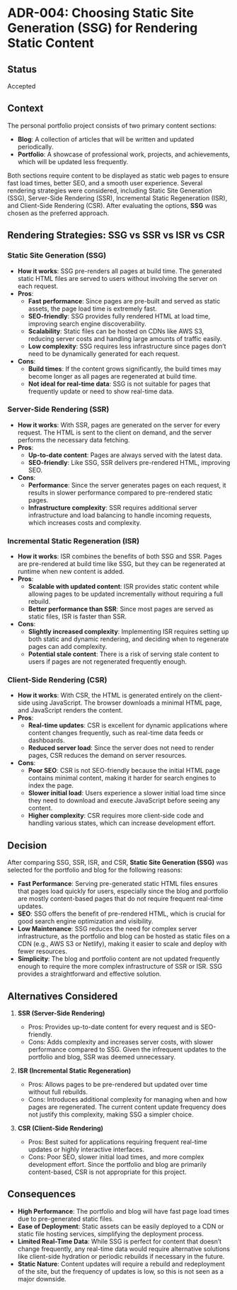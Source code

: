 # ADR-004: Choosing Static Site Generation (SSG) for Rendering Static Content

## Status
Accepted

## Context
The personal portfolio project consists of two primary content sections:
- **Blog**: A collection of articles that will be written and updated periodically.
- **Portfolio**: A showcase of professional work, projects, and achievements, which will be updated less frequently.

Both sections require content to be displayed as static web pages to ensure fast load times, better SEO, and a smooth user experience. Several rendering strategies were considered, including Static Site Generation (SSG), Server-Side Rendering (SSR), Incremental Static Regeneration (ISR), and Client-Side Rendering (CSR). After evaluating the options, **SSG** was chosen as the preferred approach.

## Rendering Strategies: SSG vs SSR vs ISR vs CSR

### Static Site Generation (SSG)
- **How it works**: SSG pre-renders all pages at build time. The generated static HTML files are served to users without involving the server on each request.
- **Pros**:
  - **Fast performance**: Since pages are pre-built and served as static assets, the page load time is extremely fast.
  - **SEO-friendly**: SSG provides fully rendered HTML at load time, improving search engine discoverability.
  - **Scalability**: Static files can be hosted on CDNs like AWS S3, reducing server costs and handling large amounts of traffic easily.
  - **Low complexity**: SSG requires less infrastructure since pages don’t need to be dynamically generated for each request.
- **Cons**:
  - **Build times**: If the content grows significantly, the build times may become longer as all pages are regenerated at build time.
  - **Not ideal for real-time data**: SSG is not suitable for pages that frequently update or need to show real-time data.

### Server-Side Rendering (SSR)
- **How it works**: With SSR, pages are generated on the server for every request. The HTML is sent to the client on demand, and the server performs the necessary data fetching.
- **Pros**:
  - **Up-to-date content**: Pages are always served with the latest data.
  - **SEO-friendly**: Like SSG, SSR delivers pre-rendered HTML, improving SEO.
- **Cons**:
  - **Performance**: Since the server generates pages on each request, it results in slower performance compared to pre-rendered static pages.
  - **Infrastructure complexity**: SSR requires additional server infrastructure and load balancing to handle incoming requests, which increases costs and complexity.

### Incremental Static Regeneration (ISR)
- **How it works**: ISR combines the benefits of both SSG and SSR. Pages are pre-rendered at build time like SSG, but they can be regenerated at runtime when new content is added.
- **Pros**:
  - **Scalable with updated content**: ISR provides static content while allowing pages to be updated incrementally without requiring a full rebuild.
  - **Better performance than SSR**: Since most pages are served as static files, ISR is faster than SSR.
- **Cons**:
  - **Slightly increased complexity**: Implementing ISR requires setting up both static and dynamic rendering, and deciding when to regenerate pages can add complexity.
  - **Potential stale content**: There is a risk of serving stale content to users if pages are not regenerated frequently enough.

### Client-Side Rendering (CSR)
- **How it works**: With CSR, the HTML is generated entirely on the client-side using JavaScript. The browser downloads a minimal HTML page, and JavaScript renders the content.
- **Pros**:
  - **Real-time updates**: CSR is excellent for dynamic applications where content changes frequently, such as real-time data feeds or dashboards.
  - **Reduced server load**: Since the server does not need to render pages, CSR reduces the demand on server resources.
- **Cons**:
  - **Poor SEO**: CSR is not SEO-friendly because the initial HTML page contains minimal content, making it harder for search engines to index the page.
  - **Slower initial load**: Users experience a slower initial load time since they need to download and execute JavaScript before seeing any content.
  - **Higher complexity**: CSR requires more client-side code and handling various states, which can increase development effort.

## Decision
After comparing SSG, SSR, ISR, and CSR, **Static Site Generation (SSG)** was selected for the portfolio and blog for the following reasons:
- **Fast Performance**: Serving pre-generated static HTML files ensures that pages load quickly for users, especially since the blog and portfolio are mostly content-based pages that do not require frequent real-time updates.
- **SEO**: SSG offers the benefit of pre-rendered HTML, which is crucial for good search engine optimization and visibility.
- **Low Maintenance**: SSG reduces the need for complex server infrastructure, as the portfolio and blog can be hosted as static files on a CDN (e.g., AWS S3 or Netlify), making it easier to scale and deploy with fewer resources.
- **Simplicity**: The blog and portfolio content are not updated frequently enough to require the more complex infrastructure of SSR or ISR. SSG provides a straightforward and effective solution.

## Alternatives Considered
1. **SSR (Server-Side Rendering)**
   - Pros: Provides up-to-date content for every request and is SEO-friendly.
   - Cons: Adds complexity and increases server costs, with slower performance compared to SSG. Given the infrequent updates to the portfolio and blog, SSR was deemed unnecessary.

2. **ISR (Incremental Static Regeneration)**
   - Pros: Allows pages to be pre-rendered but updated over time without full rebuilds.
   - Cons: Introduces additional complexity for managing when and how pages are regenerated. The current content update frequency does not justify this complexity, making SSG a simpler choice.

3. **CSR (Client-Side Rendering)**
   - Pros: Best suited for applications requiring frequent real-time updates or highly interactive interfaces.
   - Cons: Poor SEO, slower initial load times, and more complex development effort. Since the portfolio and blog are primarily content-based, CSR is not appropriate for this project.

## Consequences
- **High Performance**: The portfolio and blog will have fast page load times due to pre-generated static files.
- **Ease of Deployment**: Static assets can be easily deployed to a CDN or static file hosting services, simplifying the deployment process.
- **Limited Real-Time Data**: While SSG is perfect for content that doesn’t change frequently, any real-time data would require alternative solutions like client-side hydration or periodic rebuilds if necessary in the future.
- **Static Nature**: Content updates will require a rebuild and redeployment of the site, but the frequency of updates is low, so this is not seen as a major downside.
